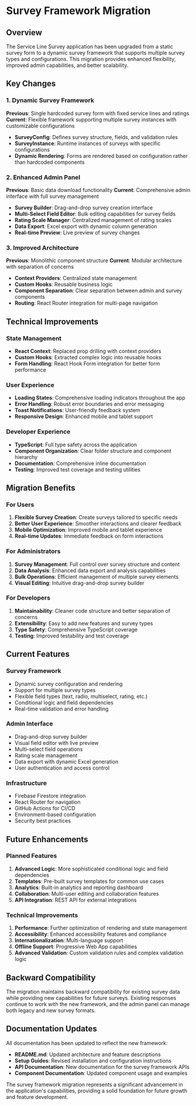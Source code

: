 # Survey Framework Migration

## Overview

The Service Line Survey application has been upgraded from a static survey form to a dynamic survey framework that supports multiple survey types and configurations. This migration provides enhanced flexibility, improved admin capabilities, and better scalability.

## Key Changes

### 1. Dynamic Survey Framework

**Previous**: Single hardcoded survey form with fixed service lines and ratings
**Current**: Flexible framework supporting multiple survey instances with customizable configurations

- **SurveyConfig**: Defines survey structure, fields, and validation rules
- **SurveyInstance**: Runtime instances of surveys with specific configurations
- **Dynamic Rendering**: Forms are rendered based on configuration rather than hardcoded components

### 2. Enhanced Admin Panel

**Previous**: Basic data download functionality
**Current**: Comprehensive admin interface with full survey management

- **Survey Builder**: Drag-and-drop survey creation interface
- **Multi-Select Field Editor**: Bulk editing capabilities for survey fields
- **Rating Scale Manager**: Centralized management of rating scales
- **Data Export**: Excel export with dynamic column generation
- **Real-time Preview**: Live preview of survey changes

### 3. Improved Architecture

**Previous**: Monolithic component structure
**Current**: Modular architecture with separation of concerns

- **Context Providers**: Centralized state management
- **Custom Hooks**: Reusable business logic
- **Component Separation**: Clear separation between admin and survey components
- **Routing**: React Router integration for multi-page navigation

## Technical Improvements

### State Management

- **React Context**: Replaced prop drilling with context providers
- **Custom Hooks**: Extracted complex logic into reusable hooks
- **Form Handling**: React Hook Form integration for better form performance

### User Experience

- **Loading States**: Comprehensive loading indicators throughout the app
- **Error Handling**: Robust error boundaries and error messaging
- **Toast Notifications**: User-friendly feedback system
- **Responsive Design**: Enhanced mobile and tablet support

### Developer Experience

- **TypeScript**: Full type safety across the application
- **Component Organization**: Clear folder structure and component hierarchy
- **Documentation**: Comprehensive inline documentation
- **Testing**: Improved test coverage and testing utilities

## Migration Benefits

### For Users

1. **Flexible Survey Creation**: Create surveys tailored to specific needs
2. **Better User Experience**: Smoother interactions and clearer feedback
3. **Mobile Optimization**: Improved mobile and tablet experience
4. **Real-time Updates**: Immediate feedback on form interactions

### For Administrators

1. **Survey Management**: Full control over survey structure and content
2. **Data Analysis**: Enhanced data export and analysis capabilities
3. **Bulk Operations**: Efficient management of multiple survey elements
4. **Visual Editing**: Intuitive drag-and-drop survey builder

### For Developers

1. **Maintainability**: Cleaner code structure and better separation of concerns
2. **Extensibility**: Easy to add new features and survey types
3. **Type Safety**: Comprehensive TypeScript coverage
4. **Testing**: Improved testability and test coverage

## Current Features

### Survey Framework

- Dynamic survey configuration and rendering
- Support for multiple survey types
- Flexible field types (text, radio, multiselect, rating, etc.)
- Conditional logic and field dependencies
- Real-time validation and error handling

### Admin Interface

- Drag-and-drop survey builder
- Visual field editor with live preview
- Multi-select field operations
- Rating scale management
- Data export with dynamic Excel generation
- User authentication and access control

### Infrastructure

- Firebase Firestore integration
- React Router for navigation
- GitHub Actions for CI/CD
- Environment-based configuration
- Security best practices

## Future Enhancements

### Planned Features

1. **Advanced Logic**: More sophisticated conditional logic and field dependencies
2. **Templates**: Pre-built survey templates for common use cases
3. **Analytics**: Built-in analytics and reporting dashboard
4. **Collaboration**: Multi-user editing and collaboration features
5. **API Integration**: REST API for external integrations

### Technical Improvements

1. **Performance**: Further optimization of rendering and state management
2. **Accessibility**: Enhanced accessibility features and compliance
3. **Internationalization**: Multi-language support
4. **Offline Support**: Progressive Web App capabilities
5. **Advanced Validation**: Custom validation rules and complex validation logic

## Backward Compatibility

The migration maintains backward compatibility for existing survey data while providing new capabilities for future surveys. Existing responses continue to work with the new framework, and the admin panel can manage both legacy and new survey formats.

## Documentation Updates

All documentation has been updated to reflect the new framework:

- **README.md**: Updated architecture and feature descriptions
- **Setup Guides**: Revised installation and configuration instructions
- **API Documentation**: New documentation for the survey framework APIs
- **Component Documentation**: Updated component usage and examples

The survey framework migration represents a significant advancement in the application's capabilities, providing a solid foundation for future growth and feature development.